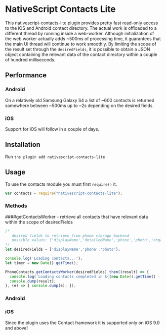 # NativeScript Contacts Lite

This nativescript-contacts-lite plugin provides pretty fast read-only access to the iOS and Android contact directory. The actual work is offloaded to a different thread by running inside a web-worker. Although initialization of the web worker actually adds ~500ms of processing time, it guarantees that the main UI thread will continue to work smoothly. By limiting the scope of the result set through the `desiredFields`, it is possible to obtain a JSON object containing the relevant data of the contact directory within a couple of hundred milliseconds.

## Performance

### Android

On a relatively old Samsung Galaxy S4 a list of ~600 contacts is returned somewhere between ~500ms up to ~2s depending on the desired fields.

### iOS

Support for iOS will follow in a couple of days.

## Installation

Run `tns plugin add nativescript-contacts-lite`

## Usage

To use the contacts module you must first `require()` it.

```js
var contacts = require("nativescript-contacts-lite");
```

### Methods

####getContactsWorker - retrieve all contacts that have relevant data within the scope of desiredFields

```js
/* 
   desired fields to retrieve from phone storage backend
   possible values: ['displayName','detailedName','phone','photo','organization','nickname','note','website','email','address']
*/
let desiredFields = ['displayName','phone','photo'];

console.log('Loading contacts...');
let timer = new Date().getTime();

PhoneContacts.getContactsWorker(desiredFields).then((result) => {
  console.log(`Loading contacts completed in ${(new Date().getTime() - timer)} ms. Found ${result.length} contacts.`);
  console.dump(result);
}, (e) => { console.dump(e); });
```

### Android


### iOS
Since the plugin uses the Contact framework it is supported only on iOS 9.0 and above!
